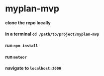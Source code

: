 # myplan-mvp

#### clone the repo locally
#### in a terminal `cd /path/to/project/myplan-mvp`
#### run `npm install`
#### run `meteor`
#### navigate to `localhost:3000`
